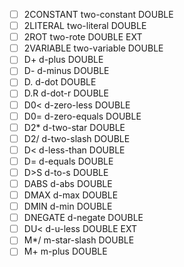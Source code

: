 - [ ] 2CONSTANT   two-constant          DOUBLE
- [ ] 2LITERAL    two-literal           DOUBLE
- [ ] 2ROT        two-rote              DOUBLE EXT
- [ ] 2VARIABLE   two-variable          DOUBLE
- [ ] D\+          d-plus                DOUBLE
- [ ] D-          d-minus               DOUBLE
- [ ] D\.          d-dot                 DOUBLE
- [ ] D.R         d-dot-r               DOUBLE
- [ ] D0\<         d-zero-less           DOUBLE
- [ ] D0=         d-zero-equals         DOUBLE
- [ ] D2\*         d-two-star            DOUBLE
- [ ] D2/         d-two-slash           DOUBLE
- [ ] D\<          d-less-than           DOUBLE
- [ ] D=          d-equals              DOUBLE
- [ ] D\>S         d-to-s                DOUBLE
- [ ] DABS        d-abs                 DOUBLE
- [ ] DMAX        d-max                 DOUBLE
- [ ] DMIN        d-min                 DOUBLE
- [ ] DNEGATE     d-negate              DOUBLE
- [ ] DU\<         d-u-less              DOUBLE EXT
- [ ] M\*/         m-star-slash          DOUBLE
- [ ] M+          m-plus                DOUBLE
